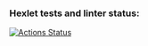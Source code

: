 ### Hexlet tests and linter status:
[![Actions Status](https://github.com/Vadim01121/frontend-project-44/actions/workflows/hexlet-check.yml/badge.svg)](https://github.com/Vadim01121/frontend-project-44/actions)